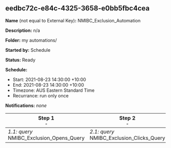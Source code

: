 ## eedbc72c-e84c-4325-3658-e0bb5fbc4cea

**Name** (not equal to External Key)**:** NMIBC_Exclusion_Automation

**Description:** n/a

**Folder:** my automations/

**Started by:** Schedule

**Status:** Ready

**Schedule:**

* Start: 2021-08-23 14:30:00 +10:00
* End: 2021-08-23 14:30:00 +10:00
* Timezone: AUS Eastern Standard Time
* Recurrance: run only once

**Notifications:** _none_


| Step 1<br>_<small>-</small>_ | Step 2<br>_<small>-</small>_ |
| --- | --- |
| _1.1: query_<br>NMIBC_Exclusion_Opens_Query | _2.1: query_<br>NMIBC_Exclusion_Clicks_Query |
